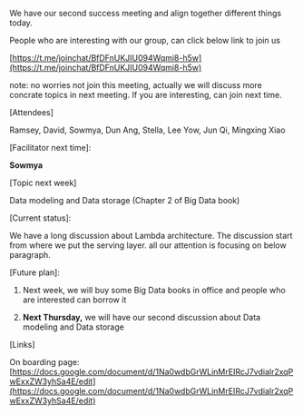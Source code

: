We have our second success meeting and align together different things today.

People who are interesting with our group, can click below link to join us

[https://t.me/joinchat/BfDFnUKJIU094Wqmi8-h5w](https://t.me/joinchat/BfDFnUKJIU094Wqmi8-h5w)

note: no worries not join this meeting, actually we will discuss more concrate topics in next meeting. If you are interesting, can join next time.

\[Attendees\]

Ramsey, David, Sowmya, Dun Ang, Stella, Lee Yow, Jun Qi, Mingxing Xiao

\[Facilitator next time\]:

**Sowmya**

\[Topic next week\]

Data modeling and Data storage \(Chapter 2 of Big Data book\)

\[Current status\]:

We have a long discussion about Lambda architecture. The discussion start from where we put the serving layer. all our attention is focusing on below paragraph.



\[Future plan\]:

1. Next week, we will buy some Big Data books in office and people who are interested can borrow it

2. **Next Thursday,** we will have our second discussion about Data modeling and Data storage

\[Links\]

On boarding page:  [https://docs.google.com/document/d/1Na0wdbGrWLinMrEIRcJ7vdialr2xqPwExxZW3yhSa4E/edit](https://docs.google.com/document/d/1Na0wdbGrWLinMrEIRcJ7vdialr2xqPwExxZW3yhSa4E/edit)

